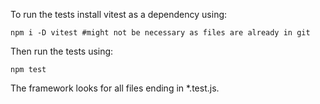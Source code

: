 To run the tests install vitest as a dependency using:

    npm i -D vitest #might not be necessary as files are already in git

Then run the tests using:

    npm test

The framework looks for all files ending in *.test.js.

